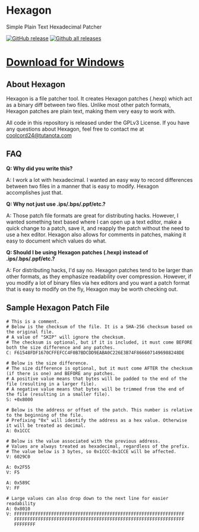 # Hexagon
Simple Plain Text Hexadecimal Patcher

[![GitHub release](https://img.shields.io/github/release/Coolcord/Hexagon.svg)](https://GitHub.com/Coolcord/Hexagon/releases)
[![Github all releases](https://img.shields.io/github/downloads/Coolcord/Hexagon/total.svg)](https://GitHub.com/Coolcord/Hexagon/releases)

# [Download for Windows](https://github.com/Coolcord/Hexagon/releases/download/v1.1.1-1/Hexagon.v1.1.1-1.Setup.exe)

## About Hexagon
Hexagon is a file patcher tool. It creates Hexagon patches (.hexp) which act as a binary diff between two files. Unlike most other patch formats, Hexagon patches are plain text, making them very easy to work with.

All code in this repository is released under the GPLv3 License. If you have any questions about Hexagon, feel free to contact me at coolcord24@tutanota.com

## FAQ
**Q: Why did you write this?**

A: I work a lot with hexadecimal. I wanted an easy way to record differences between two files in a manner that is easy to modify. Hexagon accomplishes just that.

**Q: Why not just use .ips/.bps/.ppf/etc.?**

A: Those patch file formats are great for distributing hacks. However, I wanted something text based where I can open up a text editor, make a quick change to a patch, save it, and reapply the patch without the need to use a hex editor. Hexagon also allows for comments in patches, making it easy to document which values do what.

**Q: Should I be using Hexagon patches (.hexp) instead of .ips/.bps/.ppf/etc.?**

A: For distributing hacks, I'd say no. Hexagon patches tend to be larger than other formats, as they emphasize readability over compression. However, if you modify a lot of binary files via hex editors and you want a patch format that is easy to modify on the fly, Hexagon may be worth checking out.

## Sample Hexagon Patch File
```
# This is a comment.
# Below is the checksum of the file. It is a SHA-256 checksum based on the original file.
# A value of "SKIP" will ignore the checksum.
# The checksum is optional, but if it is included, it must come BEFORE both the size difference and any patches.
C: F61548FDF1670CFFEFCC4F0B7BDCDD9EABA0C226E3B74F8666071496988248DE

# Below is the size difference.
# The size difference is optional, but it must come AFTER the checksum (if there is one) and BEFORE any patches.
# A positive value means that bytes will be padded to the end of the file (resulting in a larger file).
# A negative value means that bytes will be trimmed from the end of the file (resulting in a smaller file).
S: +0x8000

# Below is the address or offset of the patch. This number is relative to the beginning of the file.
# Prefixing "0x" will identify the address as a hex value. Otherwise it will be treated as decimal.
A: 0x1CCC

# Below is the value associated with the previous address.
# Values are always treated as hexadecimal, regardless of the prefix.
# The value below is 3 bytes, so 0x1CCC-0x1CCE will be affected.
V: 6029C0

A: 0x2F55
V: F5

A: 0x589C
V: FF

# Large values can also drop down to the next line for easier readability
A: 0x8010
V: FFFFFFFFFFFFFFFFFFFFFFFFFFFFFFFFFFFFFFFFFFFFFFFFFFFFFFFFFFFFFFFF
   FFFFFFFFFFFFFFFFFFFFFFFFFFFFFFFFFFFFFFFFFFFFFFFFFFFFFFFFFFFFFFFF
   FFFFFFFF
```
